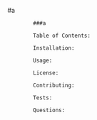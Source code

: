 #a

            ###a
            
            Table of Contents:
            
            Installation:
            
            Usage:
            
            License:
            
            Contributing:
            
            Tests:
            
            Questions: